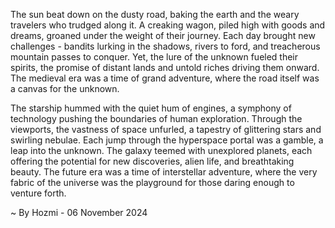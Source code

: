 
The sun beat down on the dusty road, baking the earth and the weary travelers who trudged along it. A creaking wagon, piled high with goods and dreams, groaned under the weight of their journey. Each day brought new challenges - bandits lurking in the shadows, rivers to ford, and treacherous mountain passes to conquer. Yet, the lure of the unknown fueled their spirits, the promise of distant lands and untold riches driving them onward. The medieval era was a time of grand adventure, where the road itself was a canvas for the unknown.

The starship hummed with the quiet hum of engines, a symphony of technology pushing the boundaries of human exploration. Through the viewports, the vastness of space unfurled, a tapestry of glittering stars and swirling nebulae. Each jump through the hyperspace portal was a gamble, a leap into the unknown.  The galaxy teemed with unexplored planets, each offering the potential for new discoveries, alien life, and breathtaking beauty. The future era was a time of interstellar adventure, where the very fabric of the universe was the playground for those daring enough to venture forth. 

~ By Hozmi - 06 November 2024
